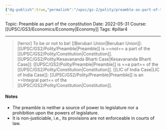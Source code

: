 ```yaml
---
{"dg-publish":true,"permalink":"/upsc/gs-2/polity/preamble-as-part-of-the-constitution/","dgHomeLink":true,"dgPassFrontmatter":false}
---
```


Topic: Preamble as part of the constitution
Date: 2022-05-31
Course: [[UPSC/GS3/Economics/Economy|Economy]]
Tags: #pillar4 

---

> [!error] To be or not to be!
> [[Berubari Union|Berubari Union]]: [[UPSC/GS2/Polity/Preamble|Preamble]] is ==not== a part of the [[UPSC/GS2/Polity/Constitution|Constitution]]. 
[[UPSC/GS2/Polity/Kesavananda Bharti Case|Kesavananda Bharti Case]]: [[UPSC/GS2/Polity/Preamble|Preamble]] is  ==a part== of the [[UPSC/GS2/Polity/Constitution|Constitution]]. 
 [[LIC of India Case|LIC of India Case]]: [[UPSC/GS2/Polity/Preamble|Preamble]] is an ==Integral part== of the [[UPSC/GS2/Polity/Constitution|Constitution]].  

#### Notes
- The preamble is neither a source of power to legislature nor a prohibition upon the powers of legislature. 
- It is non-justiciable, i.e., its provisions are not enforceable in courts of law. 




